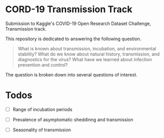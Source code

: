 # CORD-19 Transmission Track
Submission to Kaggle's COVID-19 Open Research Dataset Challenge, Transmission track.

This repository is dedicated to answering the following question.
> What is known about transmission, incubation, and environmental stability? What do we know about natural history, transmission, and diagnostics for the virus? What have we learned about infection prevention and control?

The question is broken down into several questions of interest.

# Todos
- [ ] Range of incubation periods
- [ ] Prevalence of asymptomatic sheddinng and transmission
- [ ] Seasonality of transmission

